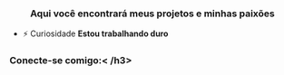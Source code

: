 <h3 align="center">Aqui você encontrará meus projetos e minhas paixões</h3>

- ⚡ Curiosidade **Estou trabalhando duro**

<h3 align="left">Conecte-se comigo:< /h3>
<p align="left">
</p>

